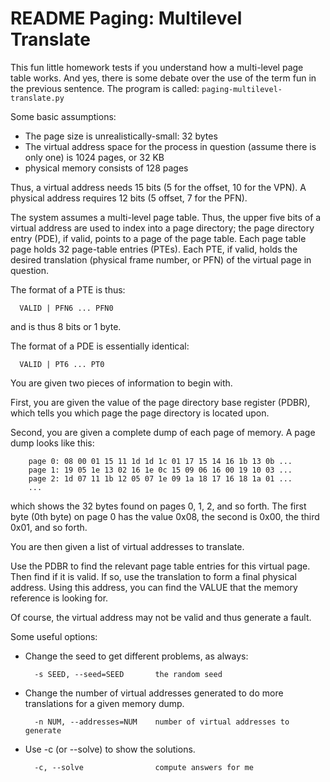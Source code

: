 # README Paging: Multilevel Translate

This fun little homework tests if you understand how a multi-level page table
works. And yes, there is some debate over the use of the term fun in the
previous sentence. The program is called: `paging-multilevel-translate.py`

Some basic assumptions:

- The page size is unrealistically-small: 32 bytes
- The virtual address space for the process in question (assume there is only
  one) is 1024 pages, or 32 KB
- physical memory consists of 128 pages

Thus, a virtual address needs 15 bits (5 for the offset, 10 for the VPN). A
physical address requires 12 bits (5 offset, 7 for the PFN).

The system assumes a multi-level page table. Thus, the upper five bits of a
virtual address are used to index into a page directory; the page directory
entry (PDE), if valid, points to a page of the page table. Each page table page
holds 32 page-table entries (PTEs). Each PTE, if valid, holds the desired
translation (physical frame number, or PFN) of the virtual page in question.

The format of a PTE is thus:

```text
  VALID | PFN6 ... PFN0
```

and is thus 8 bits or 1 byte.

The format of a PDE is essentially identical:

```text
  VALID | PT6 ... PT0
```

You are given two pieces of information to begin with.

First, you are given the value of the page directory base register (PDBR), which
tells you which page the page directory is located upon.

Second, you are given a complete dump of each page of memory. A page dump looks
like this:

```text
    page 0: 08 00 01 15 11 1d 1d 1c 01 17 15 14 16 1b 13 0b ...
    page 1: 19 05 1e 13 02 16 1e 0c 15 09 06 16 00 19 10 03 ...
    page 2: 1d 07 11 1b 12 05 07 1e 09 1a 18 17 16 18 1a 01 ...
    ...
```

which shows the 32 bytes found on pages 0, 1, 2, and so forth. The first byte
(0th byte) on page 0 has the value 0x08, the second is 0x00, the third 0x01, and
so forth.

You are then given a list of virtual addresses to translate.

Use the PDBR to find the relevant page table entries for this virtual page. Then
find if it is valid. If so, use the translation to form a final physical
address. Using this address, you can find the VALUE that the memory reference is
looking for.

Of course, the virtual address may not be valid and thus generate a fault.

Some useful options:

- Change the seed to get different problems, as always:
  ```text
    -s SEED, --seed=SEED       the random seed
  ```

- Change the number of virtual addresses generated to do more translations for a given memory dump.
  ```text
    -n NUM, --addresses=NUM    number of virtual addresses to generate
  ```

- Use -c (or --solve) to show the solutions.
  ```text
    -c, --solve                compute answers for me
  ```
